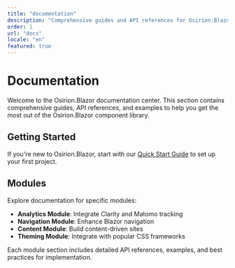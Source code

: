 ```yaml
---
title: "documentation"
description: "Comprehensive guides and API references for Osirion.Blazor"
order: 1
url: "docs"
locale: "en"
featured: true
---
```


# Documentation

Welcome to the Osirion.Blazor documentation center. This section contains comprehensive guides, API references, and examples to help you get the most out of the Osirion.Blazor component library.

## Getting Started

If you're new to Osirion.Blazor, start with our [Quick Start Guide](/docs/getting-started) to set up your first project.

## Modules

Explore documentation for specific modules:

- **Analytics Module**: Integrate Clarity and Matomo tracking
- **Navigation Module**: Enhance Blazor navigation
- **Content Module**: Build content-driven sites
- **Theming Module**: Integrate with popular CSS frameworks

Each module section includes detailed API references, examples, and best practices for implementation.
